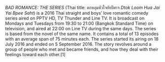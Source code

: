 _BAD ROMANCE: THE SERIES_ (Thai title: ตกหลุมหัวใจยัยปีศาจ _Dtok Loom Hua Jai Yai Bpee Saht_) is a 2016 Thai straight and boys’ love romantic comedy series aired on PPTV HD, TV Thunder and Line TV. It is broadcast on Mondays and Tuesdays from 19:30 to 21:00 (Bangkok Standard Time) on television, and aired at 22:00 on Line TV during the same days. The series is based from the novel of the same name. It contains a total of 13 episodes with an average span of 75 minutes each. The series started its airing on 18 July 2016 and ended on 5 September 2016. The story revolves around a group of people who met and became friends, and how they deal with their feelings toward each other.[1]

